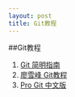 ```yaml
---
layout: post
title: Git教程
---
```


##Git教程
1. [Git 简明指南](http://rogerdudler.github.io/git-guide/index.zh.html)
2. [廖雪峰 Git教程](http://www.liaoxuefeng.com/wiki/0013739516305929606dd18361248578c67b8067c8c017b000)
3. [Pro Git 中文版](http://git-scm.com/book/zh/v1)